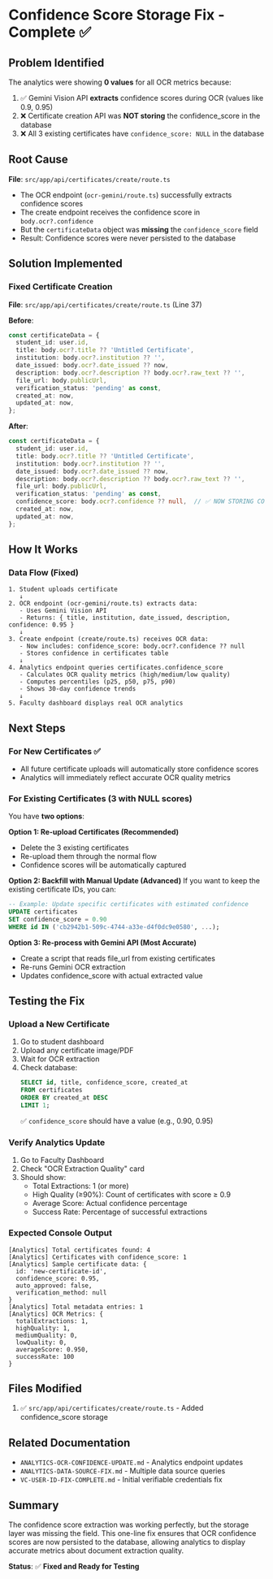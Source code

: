 # Confidence Score Storage Fix - Complete ✅

## Problem Identified
The analytics were showing **0 values** for all OCR metrics because:
1. ✅ Gemini Vision API **extracts** confidence scores during OCR (values like 0.9, 0.95)
2. ❌ Certificate creation API was **NOT storing** the confidence_score in the database
3. ❌ All 3 existing certificates have `confidence_score: NULL` in the database

## Root Cause
**File**: `src/app/api/certificates/create/route.ts`
- The OCR endpoint (`ocr-gemini/route.ts`) successfully extracts confidence scores
- The create endpoint receives the confidence score in `body.ocr?.confidence`
- But the `certificateData` object was **missing** the `confidence_score` field
- Result: Confidence scores were never persisted to the database

## Solution Implemented

### Fixed Certificate Creation
**File**: `src/app/api/certificates/create/route.ts` (Line 37)

**Before**:
```typescript
const certificateData = {
  student_id: user.id,
  title: body.ocr?.title ?? 'Untitled Certificate',
  institution: body.ocr?.institution ?? '',
  date_issued: body.ocr?.date_issued ?? now,
  description: body.ocr?.description ?? body.ocr?.raw_text ?? '',
  file_url: body.publicUrl,
  verification_status: 'pending' as const,
  created_at: now,
  updated_at: now,
};
```

**After**:
```typescript
const certificateData = {
  student_id: user.id,
  title: body.ocr?.title ?? 'Untitled Certificate',
  institution: body.ocr?.institution ?? '',
  date_issued: body.ocr?.date_issued ?? now,
  description: body.ocr?.description ?? body.ocr?.raw_text ?? '',
  file_url: body.publicUrl,
  verification_status: 'pending' as const,
  confidence_score: body.ocr?.confidence ?? null,  // ✅ NOW STORING CONFIDENCE
  created_at: now,
  updated_at: now,
};
```

## How It Works

### Data Flow (Fixed)
```
1. Student uploads certificate
   ↓
2. OCR endpoint (ocr-gemini/route.ts) extracts data:
   - Uses Gemini Vision API
   - Returns: { title, institution, date_issued, description, confidence: 0.95 }
   ↓
3. Create endpoint (create/route.ts) receives OCR data:
   - Now includes: confidence_score: body.ocr?.confidence ?? null
   - Stores confidence in certificates table
   ↓
4. Analytics endpoint queries certificates.confidence_score
   - Calculates OCR quality metrics (high/medium/low quality)
   - Computes percentiles (p25, p50, p75, p90)
   - Shows 30-day confidence trends
   ↓
5. Faculty dashboard displays real OCR analytics
```

## Next Steps

### For New Certificates ✅
- All future certificate uploads will automatically store confidence scores
- Analytics will immediately reflect accurate OCR quality metrics

### For Existing Certificates (3 with NULL scores)
You have **two options**:

**Option 1: Re-upload Certificates (Recommended)**
- Delete the 3 existing certificates
- Re-upload them through the normal flow
- Confidence scores will be automatically captured

**Option 2: Backfill with Manual Update (Advanced)**
If you want to keep the existing certificate IDs, you can:
```sql
-- Example: Update specific certificates with estimated confidence
UPDATE certificates 
SET confidence_score = 0.90 
WHERE id IN ('cb2942b1-509c-4744-a33e-d4f0dc9e0580', ...);
```

**Option 3: Re-process with Gemini API (Most Accurate)**
- Create a script that reads file_url from existing certificates
- Re-runs Gemini OCR extraction
- Updates confidence_score with actual extracted value

## Testing the Fix

### Upload a New Certificate
1. Go to student dashboard
2. Upload any certificate image/PDF
3. Wait for OCR extraction
4. Check database:
   ```sql
   SELECT id, title, confidence_score, created_at 
   FROM certificates 
   ORDER BY created_at DESC 
   LIMIT 1;
   ```
   ✅ `confidence_score` should have a value (e.g., 0.90, 0.95)

### Verify Analytics Update
1. Go to Faculty Dashboard
2. Check "OCR Extraction Quality" card
3. Should show:
   - Total Extractions: 1 (or more)
   - High Quality (≥90%): Count of certificates with score ≥ 0.9
   - Average Score: Actual confidence percentage
   - Success Rate: Percentage of successful extractions

### Expected Console Output
```
[Analytics] Total certificates found: 4
[Analytics] Certificates with confidence_score: 1
[Analytics] Sample certificate data: {
  id: 'new-certificate-id',
  confidence_score: 0.95,
  auto_approved: false,
  verification_method: null
}
[Analytics] Total metadata entries: 1
[Analytics] OCR Metrics: {
  totalExtractions: 1,
  highQuality: 1,
  mediumQuality: 0,
  lowQuality: 0,
  averageScore: 0.950,
  successRate: 100
}
```

## Files Modified
1. ✅ `src/app/api/certificates/create/route.ts` - Added confidence_score storage

## Related Documentation
- `ANALYTICS-OCR-CONFIDENCE-UPDATE.md` - Analytics endpoint updates
- `ANALYTICS-DATA-SOURCE-FIX.md` - Multiple data source queries
- `VC-USER-ID-FIX-COMPLETE.md` - Initial verifiable credentials fix

## Summary
The confidence score extraction was working perfectly, but the storage layer was missing the field. This one-line fix ensures that OCR confidence scores are now persisted to the database, allowing analytics to display accurate metrics about document extraction quality.

**Status**: ✅ **Fixed and Ready for Testing**
